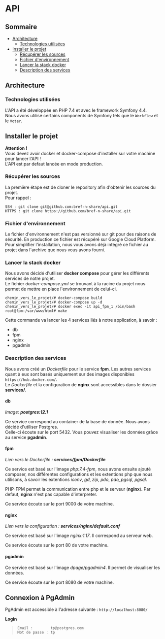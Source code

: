 # API

## Sommaire
* [Architecture](#architecture)
  * [Technologies utilisées](#technologies-utilisées)
* [Installer le projet](#installer-le-projet)
  * [Récupérer les sources](#récupérer-les-sources)
  * [Fichier d'environnement](#fichier-denvironnement)
  * [Lancer la stack docker](#lancer-la-stack-docker)
  * [Description des services](#description-des-services)

## Architecture

### Technologies utilisées

L'API a été développée en PHP 7.4 et avec le framework Symfony 4.4.  
Nous avons utilisé certains components de Symfony tels que le `Workflow` et le `Voter`.

## Installer le projet
**Attention !**  
Vous devez avoir docker et docker-compose d'installer sur votre machine pour lancer l'API !  
L'API est par defaut lancée en mode production.

### Récupérer les sources
La première étape est de cloner le repository afin d'obtenir les sources du projet.  
Pour rappel :
```
SSH : git clone git@github.com:bref-n-share/api.git
HTTPS : git clone https://github.com/bref-n-share/api.git
```

### Fichier d'environnement

Le fichier d'environnement n'est pas versionné sur git pour des raisons de sécurité. En production ce fichier est récupéré sur Google Cloud Platform.  
Pour simplifier l'installation, nous vous avons déjà intégré ce fichier au projet dans l'archive que nous vous avons fourni. 

### Lancer la stack docker
Nous avons décidé d'utiliser **docker compose** pour gérer les différents services de notre projet.  
Le fichier *docker-compose.yml* se trouvant à la racine du projet nous permet de mettre en place l'environnement de celui-ci.  

```
chemin_vers_le_projet/# docker-compose build  
chemin_vers_le_projet/# docker-compose up -d  
chemin_vers_le_projet/# docker exec -it api_fpm_1 /bin/bash  
root@fpm:/var/www/html# make  
```
Cette commande va lancer les 4 services liés à notre application, à savoir :
- db
- fpm
- nginx
- pgadmin

### Description des services
Nous avons créé un *Dockerfile* pour le service **fpm**. Les autres services quant à eux sont basés uniquement sur des images disponibles `https://hub.docker.com/`.  
Le *Dockerfile* et la configuration de **nginx** sont accessibles dans le dossier **services/**.

#### db
*Image: **postgres:12.1***  

Ce service correspond au container de la base de donnée. Nous avons décidé d'utiliser Postgres.  
Celle-ci écoute sur le port 5432. Vous pouvez visualiser les données grâce au service **pgadmin**.


#### fpm
*Lien vers le Dockerfile : **services/fpm/Dockerfile***  

Ce service est basé sur l'image *php:7.4-fpm*, nous avons ensuite ajouté composer, nos différentes configurations et les extentions php que nous utilisons, à savoir les extentions *iconv*, *gd*, *zip*, *pdo*, *pdo_pgsql*, *pgsql*.  

PHP-FPM permet la communication entre php et le serveur (**nginx**). Par defaut, **nginx** n'est pas capable d'interpreter.

Ce service écoute sur le port 9000 de votre machine. 

#### nginx

*Lien vers la configuration : **services/nginx/default.conf***  

Ce service est basé sur l'image *nginx:1.17*. Il correspond au serveur web.

Ce service écoute sur le port 80 de votre machine. 

#### pgadmin

Ce service est basé sur l'image *dpage/pgadmin4*. Il permet de visualiser les données.

Ce service écoute sur le port 8080 de votre machine.


## Connexion à PgAdmin
PgAdmin est accessible à l'adresse suivante : `http://localhost:8080/`

**Login**

> `Email :        tp@postgres.com`  
> `Mot de passe : tp`
